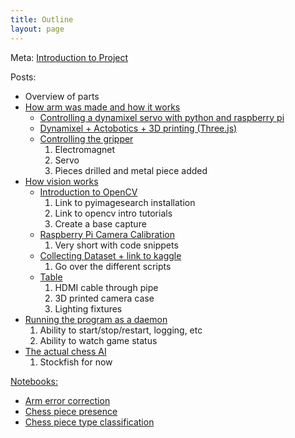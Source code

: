 ```yaml
---
title: Outline
layout: page
---
```


Meta:
[Introduction to Project](/index.html)

Posts:
- Overview of parts
- [How arm was made and how it works](/details/arm.html)
	- [Controlling a dynamixel servo with python and raspberry pi](/details/arm/python-dynamixel.html)
	- [Dynamixel + Actobotics + 3D printing (Three.js)](/details/arm/3dprint.html)
	- [Controlling the gripper](/details/arm/gripper.html)
		1. Electromagnet
		2. Servo
		3. Pieces drilled and metal piece added
- [How vision works](/details/vision.html)
	- [Introduction to OpenCV](/details/vision/opencv.html)
		1. Link to pyimagesearch installation
		2. Link to opencv intro tutorials
		3. Create a base capture
	- [Raspberry Pi Camera Calibration](/details/vision/camera_calibration.html)
		1. Very short with code snippets
	- [Collecting Dataset + link to kaggle](/details/vision/data_collection.html)
		1. Go over the different scripts
	- [Table](/details/vision/table.html)
		1. HDMI cable through pipe
		2. 3D printed camera case
		2. Lighting fixtures
- [Running the program as a daemon](/details/daemon.md)
	1. Ability to start/stop/restart, logging, etc
	2. Ability to watch game status
- [The actual chess AI](/details/ai.md)
	1. Stockfish for now

[Notebooks:](/notebooks/index.html)
- [Arm error correction](/notebooks/arm_error_correction.md)
- [Chess piece presence](/notebooks/chess_piece_presence.md)
- [Chess piece type classification](/notebooks/chess_piece_classification.md)
